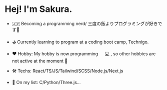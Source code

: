   # Hej! I'm Sakura.

- 🇯🇵 Becoming a programming nerd/ 三度の飯よりプログラミングが好きです👀
  
- ⛳️ Currently learning to program at a coding boot camp, Technigo.

- ❤️ Hobby: My hobby is now programming 　 💻 , so other hobbies are not active at the moment 🤪

- 🛠️ Techs: React/TS/JS/Tailwind/SCSS/Node.js/Next.js
  
- 📃 On my list: C/Python/Three.js...


